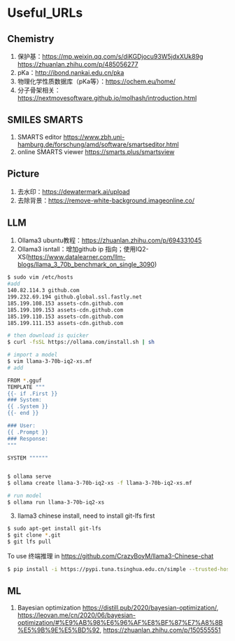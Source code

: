 # Useful_URLs

## Chemistry
1. 保护基：https://mp.weixin.qq.com/s/diKGDjocu93W5jdxXUk89g https://zhuanlan.zhihu.com/p/485056277
2. pKa：http://ibond.nankai.edu.cn/pka
3. 物理化学性质数据库（pKa等）：https://ochem.eu/home/
4. 分子骨架相关：https://nextmovesoftware.github.io/molhash/introduction.html

## SMILES SMARTS
1. SMARTS editor https://www.zbh.uni-hamburg.de/forschung/amd/software/smartseditor.html
2. online SMARTS viewer https://smarts.plus/smartsview

## Picture
1. 去水印：https://dewatermark.ai/upload
2. 去除背景：https://remove-white-background.imageonline.co/

## LLM
1. Ollama3 ubuntu教程：https://zhuanlan.zhihu.com/p/694331045
2. Ollama3 isntall：增加github ip 指向；使用IQ2-XS(https://www.datalearner.com/llm-blogs/llama_3_70b_benchmark_on_single_3090)
```bash
$ sudo vim /etc/hosts
#add
140.82.114.3 github.com
199.232.69.194 github.global.ssl.fastly.net
185.199.108.153 assets-cdn.github.com
185.199.109.153 assets-cdn.github.com
185.199.110.153 assets-cdn.github.com
185.199.111.153 assets-cdn.github.com

# then download is quicker
$ curl -fsSL https://ollama.com/install.sh | sh

# import a model
$ vim llama-3-70b-iq2-xs.mf
# add

FROM *.gguf
TEMPLATE """
{{- if .First }}
### System:
{{ .System }}
{{- end }}

### User:
{{ .Prompt }}
### Response:
"""

SYSTEM """"""


$ ollama serve
$ ollama create llama-3-70b-iq2-xs -f llama-3-70b-iq2-xs.mf

# run model
$ ollama run llama-3-70b-iq2-xs

```
3. llama3 chinese install, need to install git-lfs first
```bash
$ sudo apt-get install git-lfs
$ git clone *.git
$ git lfs pull
```
To use 终端推理 in https://github.com/CrazyBoyM/llama3-Chinese-chat
```bash
$ pip install -i https://pypi.tuna.tsinghua.edu.cn/simple --trusted-host pypi.douban.com transformers peft dataclasses typing torch torchvision torchaudio
```

## ML
1. Bayesian optimization https://distill.pub/2020/bayesian-optimization/, https://leovan.me/cn/2020/06/bayesian-optimization/#%E9%AB%98%E6%96%AF%E8%BF%87%E7%A8%8B%E5%9B%9E%E5%BD%92, https://zhuanlan.zhihu.com/p/150555551
